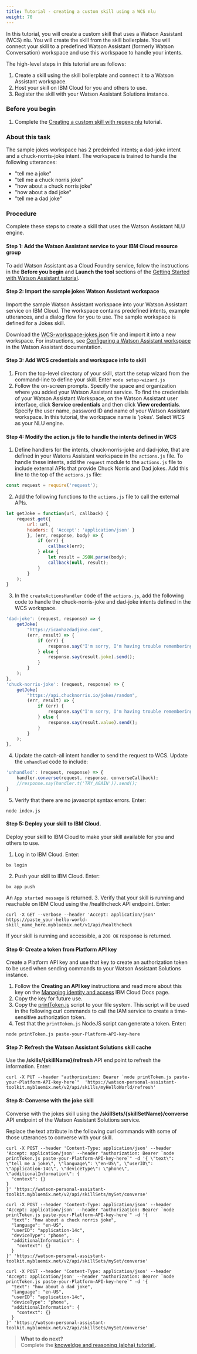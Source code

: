 ```yaml
---
title: Tutorial - creating a custom skill using a WCS nlu
weight: 70
---
```


In this tutorial, you will create a custom skill that uses a Watson Assistant (WCS) nlu.  You will create the skill from the skill boilerplate.  You will connect your skill to a predefined Watson Assistant (formerly Watson Conversation) workspace and use this workspace to handle your intents.

The high-level steps in this tutorial are as follows:
1. Create a skill using the skill boilerplate and connect it to a Watson Assistant workspace.
3. Host your skill on IBM Cloud for you and others to use.
2. Register the skill with your Watson Assistant Solutions instance.

### Before you begin
1.  Complete the [Creating a custom skill with regexp nlu]({{site.baseurl}}/skill/build-skill) tutorial.

### About this task
The sample jokes workspace has 2 predeinfed intents; a dad-joke intent and a chuck-norris-joke intent. The workspace is trained to handle the following utterances:
* "tell me a joke"
* "tell me a chuck norris joke"
* "how about a chuck norris joke"
* "how about a dad joke"
* "tell me a dad joke"

### Procedure
Complete these steps to create a skill that uses the Watson Assistant NLU engine.
#### Step 1: Add the Watson Assistant service to your IBM Cloud resource group
To add Watson Assistant as a Cloud Foundry service, folow the instructions in the **Before you begin** and **Launch the tool** sections of the  [Getting Started with Watson Assistant  tutorial](https://console.bluemix.net/docs/services/conversation/getting-started.html).

#### Step 2: Import the sample jokes Watson Assistant workspace
Import the sample Watson Assistant workspace into your Watson Assistant service on IBM Cloud.  The workspace contains predefined intents, example utterances, and a dialog flow for you to use.  The sample workspace is defined for a Jokes skill.

Download the [WCS-workspace-jokes.json]({{site.baseurl}}/further-topics/WCS-workspace-jokes.json) file and import it into a new workspace. For instructions, see [Configuring a Watson Assistant workspace](https://console.bluemix.net/docs/services/conversation/configure-workspace.html#creating-workspaces) in the Watson Assistant documentation.

#### Step 3: Add WCS credentials and workspace info to skill
1. From the top-level directory of your skill, start the setup wizard from the command-line to define your skill. Enter ```node setup-wizard.js```
2. Follow the on-screen prompts.  Specify the space and organization where you added your Watson Assistant service.  To find the credentials of your Watson Assistant Workspace, on the Watson Assistant user interface, click **Service credentials** and then click **View credentials**. Specify the user name, password ID and name of your Watson Assistant workspace.  In this tutorial, the workspace name is 'jokes'.  Select WCS as your NLU engine.

#### Step 4: Modify the action.js file to handle the intents defined in WCS
1. Define handlers for the intents, chuck-norris-joke and dad-joke, that are defined in your Watons Assistant workspace in the `actions.js` file.  To handle these intents, add the `request` module to the `actions.js` file to include external APIs that provide Chuck Norris and Dad jokes.
Add this line to the top of the `actions.js` file:
```javascript
const request = require('request');
```
2. Add the following functions to the `actions.js` file to call the external APIs.
```javascript
let getJoke = function(url, callback) {
    request.get({
        url: url,
        headers: { 'Accept': 'application/json' }
        }, (err, response, body) => {
            if (err) {
                callback(err);
            } else {
                let result = JSON.parse(body);
                callback(null, result);
            }
        }
    );
}
```
3. In the `createActionsHandler` code of the `actions.js`, add the following code to handle the chuck-norris-joke and dad-joke intents defined in the WCS workspace.
```javascript
'dad-joke': (request, response) => {
    getJoke(
        "https://icanhazdadjoke.com",
        (err, result) => {
            if (err) {
                response.say("I'm sorry, I'm having trouble remembering a joke, give me second and ask again.").send();
            } else {
                response.say(result.joke).send();
            }
        }
    );
},
'chuck-norris-joke': (request, response) => {
    getJoke(
        "https://api.chucknorris.io/jokes/random", 
        (err, result) => {
            if (err) {
                response.say("I'm sorry, I'm having trouble remembering a joke, give me second and ask again.").send();
            } else {
                response.say(result.value).send();
            }
        }
    );
},
```
4. Update the catch-all intent handler to send the request to WCS.  Update the `unhandled` code to include:
```javascript
'unhandled': (request, response) => {
    handler.converse(request, response, converseCallback);
    //response.say(handler.t('TRY_AGAIN')).send();
}
```
5.  Verify that there are no javascript syntax errors.  Enter:
```
node index.js
```

#### Step 5: Deploy your skill to IBM Cloud.
Deploy your skill to IBM Cloud to make your skill available for you and others to use.
1. Log in to IBM Cloud. Enter:
```
bx login
```
2. Push your skill to IBM Cloud.  Enter:
```
bx app push
```
An `App started message` is returned.
3.  Verify that your skill is running and reachable on IBM Cloud using the /healthcheck API endpoint.  Enter:
```shell
curl -X GET --verbose --header 'Accept: application/json' https://paste_your-hello-world-skill_name_here.mybluemix.net/v1/api/healthcheck
```
If your skill is running and accessible, a `200 OK` response is returned.

#### Step 6: Create a token from Platform API key
Create a Platform API key and use that key to create an authorization token to be used when sending commands to your Watson Assistant Solutions instance.
1. Follow the **Creating an API key** instructions and read more about this key on the [Managing identity and access](https://console.bluemix.net/docs/iam/userid_keys.html#creating-an-api-key) IBM Cloud Docs page.
2. Copy the key for future use.
3. Copy the [printToken.js]({{site.baseurl}}/assets/scripts/printToken.js) script to your file system.  This script will be used in the following curl commands to call the IAM service to create a time-sensitive authorization token.
4. Test that the `printToken.js` NodeJS script can generate a token.  Enter:
```shell
node printToken.js paste-your-Platform-API-key-here
```

#### Step 7: Refresh the Watson Assistant Solutions skill cache
Use the **/skills/{skillName}/refresh** API end point to refresh the information.  Enter:
```shell
curl -X PUT --header "authorization: Bearer `node printToken.js paste-your-Platform-API-key-here`"  'https://watson-personal-assistant-toolkit.mybluemix.net/v2/api/skills/myHelloWorld/refresh'
```

#### Step 8: Converse with the joke skill
Converse with the jokes skill using the  **/skillSets/{skillSetName}/converse** API endpoint of the Watson Assistant Solutions service.

Replace the text attribute in the following curl commands with some of those utterances to converse with your skill.

```shell
curl -X POST --header 'Content-Type: application/json' --header 'Accept: application/json' --header "authorization: Bearer `node printToken.js paste-your-Platform-API-key-here`" -d '{ \"text\": \"tell me a joke\", \"language\": \"en-US\", \"userID\": \"application-14c\", \"deviceType\": \"phone\", \"additionalInformation\": {
  "context": {}
}
}' 'https://watson-personal-assistant-toolkit.mybluemix.net/v2/api/skillSets/mySet/converse'
```

```shell
curl -X POST --header 'Content-Type: application/json' --header 'Accept: application/json' --header "authorization: Bearer `node printToken.js paste-your-Platform-API-key-here`" -d '{
  "text": "how about a chuck norris joke",
  "language": "en-US",
  "userID": "application-14c",
  "deviceType": "phone",
  "additionalInformation": {
    "context": {}
  }
}' 'https://watson-personal-assistant-toolkit.mybluemix.net/v2/api/skillSets/mySet/converse'
```

```shell
curl -X POST --header 'Content-Type: application/json' --header 'Accept: application/json' --header "authorization: Bearer `node printToken.js paste-your-Platform-API-key-here`" -d '{
  "text": "how about a dad joke",
  "language": "en-US",
  "userID": "application-14c",
  "deviceType": "phone",
  "additionalInformation": {
    "context": {}
  }
}' 'https://watson-personal-assistant-toolkit.mybluemix.net/v2/api/skillSets/mySet/converse'
```
> **What to do next?**<br/>
Complete the [knoweldge and reasoning (alpha) tutorial ]({{site.baseurl}}/knowledge/about-tutorial).

